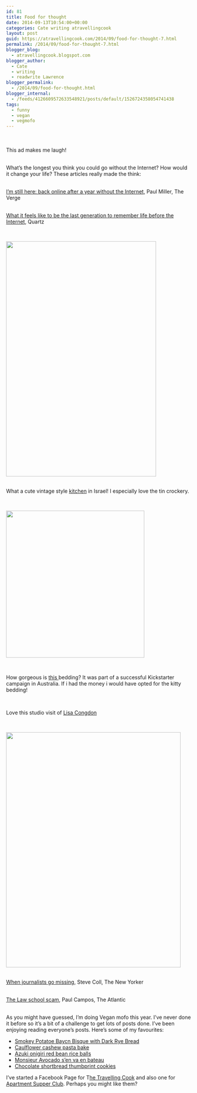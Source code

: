 ```yaml
---
id: 81
title: Food for thought
date: 2014-09-13T10:54:00+00:00
categories: Cate writing atravellingcook
layout: post
guid: https://atravellingcook.com/2014/09/food-for-thought-7.html
permalink: /2014/09/food-for-thought-7.html
blogger_blog:
  - atravellingcook.blogspot.com
blogger_author:
  - Cate
  - writing
  - readwrite Lawrence
blogger_permalink:
  - /2014/09/food-for-thought.html
blogger_internal:
  - /feeds/4126609572633548921/posts/default/1526724358054741438
tags:
  - funny
  - vegan
  - vegmofo
---
```

<br /> <br /> This ad makes me laugh!

<br /> What&#8217;s the longest you think you could go without the Internet? How would it change your life? These articles really made the think:

<br /> <a href="https://www.theverge.com/2013/5/1/4279674/im-still-here-back-online-after-a-year-without-the-internet">I&#8217;m still here: back online after a year without the Internet,</a> Paul Miller, The Verge

<br /> <a href="https://qz.com/252456/what-it-feels-like-to-be-the-last-generation-to-remember-life-before-the-internet/">What it feels like to be the last generation to remember life before the Internet</a>, Quartz

<br />


  <a  href="https://4.bp.blogspot.com/-waNgyWhxN2I/VBQI6TpV-qI/AAAAAAAAJes/gDt4ffO-MsQ/s1600/2Karen-500x780.jpg"><img src="https://4.bp.blogspot.com/-waNgyWhxN2I/VBQI6TpV-qI/AAAAAAAAJes/gDt4ffO-MsQ/s1600/2Karen-500x780.jpg" alt="" width="409" height="640" border="0" /></a>


<br /> What a cute vintage style <a href="https://www.designsponge.com/2014/01/a-family-home-in-israel-filled-with-vintage-finds-from-around-the-world.html">kitchen</a> in Israel! I especially love the tin crockery.

<br />


  <a  href="https://3.bp.blogspot.com/-4a7QxxSBFik/VAC5i6mafdI/AAAAAAAAJXQ/j17xQBaSbPQ/s1600/857c41d0212a10325c18d09e0a2ed019_large.jpg"><img src="https://3.bp.blogspot.com/-4a7QxxSBFik/VAC5i6mafdI/AAAAAAAAJXQ/j17xQBaSbPQ/s1600/857c41d0212a10325c18d09e0a2ed019_large.jpg" alt="" width="377" height="400" border="0" /></a>



   



  How gorgeous is <a href="https://www.kickstarter.com/projects/730605405/the-odd-collective-bedding/">this </a>bedding? It was part of a successful Kickstarter campaign in Australia. If i had the money i would have opted for the kitty bedding! 


<br />

Love this studio visit of <a href="https://www.sfgirlbybay.com/2014/08/20/lisa-congdon-a-studio-visit-and-a-brand-new-book/">Lisa Congdon</a>

<br />


  <a  href="https://4.bp.blogspot.com/-NfTdsF9c25Y/U_nsyVMbX1I/AAAAAAAAJRA/mn8hc52VnmM/s1600/lisa-1a.jpg"><img src="https://4.bp.blogspot.com/-NfTdsF9c25Y/U_nsyVMbX1I/AAAAAAAAJRA/mn8hc52VnmM/s1600/lisa-1a.jpg" alt="" width="476" height="640" border="0" /></a>


<br /> <a href="https://www.newyorker.com/news/daily-comment/when-journalists-go-missing?utm_source=tny&utm_medium=email&utm_campaign=dailyemail&mbid=nl_082614_Daily&CUST_ID=29999609&spMailingID=6978036&spUserID=NjI4ODYxODY0MjAS1&spJobID=502699376&spReportId=NTAyNjk5Mzc2S0&utm_source=The+Shortlist+Daily&utm_campaign=1be8ef649b-The_Shortlist_Daily_27_August_2014&utm_medium=email&utm_term=0_7870ce0889-1be8ef649b-273228197">When journalists go missing</a>, Steve Coll, The New Yorker

<br /> <a href="https://www.theatlantic.com/features/archive/2014/08/the-law-school-scam/375069/?utm_source=The+Shortlist+Daily&utm_campaign=1be8ef649b-The_Shortlist_Daily_27_August_2014&utm_medium=email&utm_term=0_7870ce0889-1be8ef649b-273228197">The Law school scam</a>, Paul Campos, The Atlantic

<br /> As you might have guessed, I&#8217;m doing Vegan mofo this year. I&#8217;ve never done it before so it&#8217;s a bit of a challenge to get lots of posts done. I&#8217;ve been enjoying reading everyone&#8217;s posts. Here&#8217;s some of my favourites:

  * <a  href="https://stairwaytovegan.wordpress.com/2014/09/09/smokey-potatoe-baycn-bisque-with-dark-rye-bread-veganmofo-veganpotatobaconsoup/#comments">Smokey Potatoe Baycn Bisque with Dark Rye Bread</a>
  * <a  href="https://eatwithinyourmeans.com/cauliflower-cashew-pasta-bake/">Caulflower cashew pasta bake</a>
  * <a  href="https://ichibanvegan.weebly.com/blog/vegan-mofo-2014-theme-and-homemade-onigiri">Azuki onigiri red bean rice balls</a>
  * <a  href="https://monsieuravocado.com/2014/06/22/monsieur-avocado-sen-va-en-bateau/#comment-25">Monsieur Avocado s’en va en bateau</a>
  * <a  href="https://www.killerbunniesinc.com/2014/09/vegan-mofo-day-11-chocolate-shortbread-thumbprint-cookies/">Chocolate shortbread thumbprint cookies</a>

I&#8217;ve started a Facebook Page for T<a href="https://www.facebook.com/pages/A-Travelling-Cook/257848761092347?ref=hl">he Travelling Cook</a> and also one for <a href="https://www.facebook.com/apartmentsupperclubleipzig?ref=bookmarks">Apartment Supper Club</a>. Perhaps you might like them?
